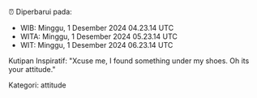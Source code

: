 ⏰ Diperbarui pada:
- WIB: Minggu, 1 Desember 2024 04.23.14 UTC
- WITA: Minggu, 1 Desember 2024 05.23.14 UTC
- WIT: Minggu, 1 Desember 2024 06.23.14 UTC

Kutipan Inspiratif:
"Xcuse me, I found something under my shoes. Oh its your attitude."


Kategori: attitude

